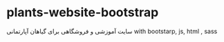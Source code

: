 # plants-website-bootstrap
سایت آموزشی و فروشگاهی برای گیاهان آپارتمانی
with bootstarp, js, html , sass
